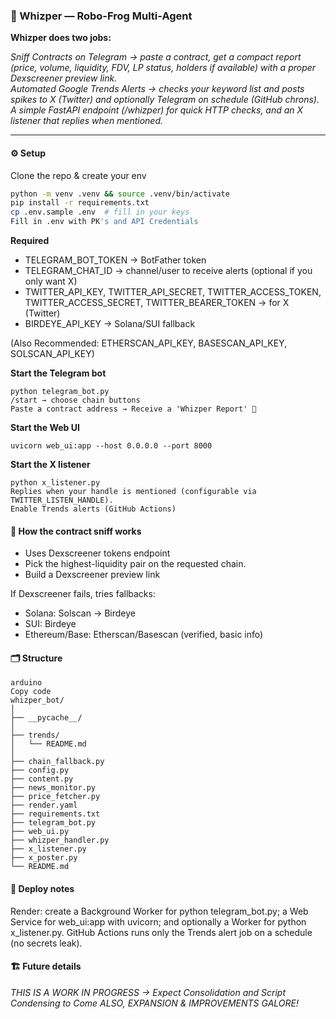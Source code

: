### 🐸 Whizper — Robo-Frog Multi-Agent  
**Whizper does two jobs:**

*Sniff Contracts on Telegram → paste a contract, get a compact report (price, volume, liquidity, FDV, LP status, holders if available) with a proper Dexscreener preview link.  
Automated Google Trends Alerts → checks your keyword list and posts spikes to X (Twitter) and optionally Telegram on schedule (GitHub chrons).  
A simple FastAPI endpoint (/whizper) for quick HTTP checks, and an X listener that replies when mentioned.*

---

#### ⚙️ Setup  
Clone the repo & create your env  
```bash
python -m venv .venv && source .venv/bin/activate  
pip install -r requirements.txt  
cp .env.sample .env  # fill in your keys
Fill in .env with PK's and API Credentials

```
**Required**

- TELEGRAM_BOT_TOKEN → BotFather token
- TELEGRAM_CHAT_ID → channel/user to receive alerts (optional if you only want X)
- TWITTER_API_KEY, TWITTER_API_SECRET, TWITTER_ACCESS_TOKEN, TWITTER_ACCESS_SECRET, TWITTER_BEARER_TOKEN → for X (Twitter)
- BIRDEYE_API_KEY → Solana/SUI fallback

(Also Recommended: ETHERSCAN_API_KEY, BASESCAN_API_KEY, SOLSCAN_API_KEY)

**Start the Telegram bot**
```
python telegram_bot.py
/start → choose chain buttons
Paste a contract address → Receive a 'Whizper Report' 🐸
```
**Start the Web UI**
```
uvicorn web_ui:app --host 0.0.0.0 --port 8000
```
**Start the X listener**
```
python x_listener.py
Replies when your handle is mentioned (configurable via TWITTER_LISTEN_HANDLE).
Enable Trends alerts (GitHub Actions)
```

#### 🧠 How the contract sniff works

- Uses Dexscreener tokens endpoint
- Pick the highest-liquidity pair on the requested chain.
- Build a Dexscreener preview link

If Dexscreener fails, tries fallbacks:
- Solana: Solscan → Birdeye
- SUI: Birdeye
- Ethereum/Base: Etherscan/Basescan (verified, basic info)

#### 🗂 Structure

````
arduino
Copy code
whizper_bot/
│
├── __pycache__/  
│
├── trends/  
│   └── README.md  
│
├── chain_fallback.py  
├── config.py  
├── content.py  
├── news_monitor.py  
├── price_fetcher.py  
├── render.yaml  
├── requirements.txt  
├── telegram_bot.py  
├── web_ui.py  
├── whizper_handler.py  
├── x_listener.py  
├── x_poster.py  
└── README.md
````

#### 🚀 **Deploy notes**
Render: create a Background Worker for python telegram_bot.py; a Web Service for web_ui:app with uvicorn; and optionally a Worker for python x_listener.py.
GitHub Actions runs only the Trends alert job on a schedule (no secrets leak).

#### 🏗️ **Future details**
*THIS IS A WORK IN PROGRESS → Expect Consolidation and Script Condensing to Come
ALSO, EXPANSION & IMPROVEMENTS GALORE!*



